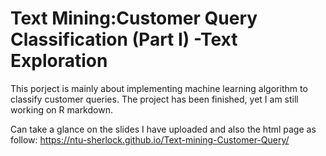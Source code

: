 # Text Mining:Customer Query Classification (Part I) -Text Exploration
This porject is mainly about implementing machine learning algorithm to classify customer queries.
The project has been finished, yet I am still working on R markdown. 

Can take a glance on the slides I have uploaded and also the html page as follow:
https://ntu-sherlock.github.io/Text-mining-Customer-Query/
